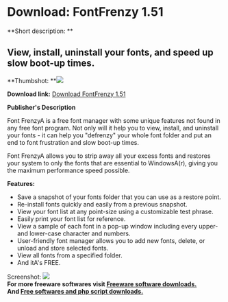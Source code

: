 # Download: FontFrenzy 1.51

**Short description: **

## View, install, uninstall your fonts, and speed up slow boot-up times.

  
**Thumbshot: **![](http://www.freewarefiles.com/screenshot/fontfrenzy_md.gif)   
  
**Download link:** [Download FontFrenzy 1.51](http://freesoftwares.boysofts.com/FontFrenzy_program_18154.html)  
  

**Publisher's Description**  
  

Font FrenzyA is a free font manager with some unique features not found in any
free font program. Not only will it help you to view, install, and uninstall
your fonts - it can help you "defrenzy" your whole font folder and put an end
to font frustration and slow boot-up times.

Font FrenzyA allows you to strip away all your excess fonts and restores your
system to only the fonts that are essential to WindowsA(r), giving you the
maximum performance speed possible.

**Features:**

  * Save a snapshot of your fonts folder that you can use as a restore point. 
  * Re-install fonts quickly and easily from a previous snapshot. 
  * View your font list at any point-size using a customizable test phrase. 
  * Easily print your font list for reference. 
  * View a sample of each font in a pop-up window including every upper- and lower-case character and numbers. 
  * User-friendly font manager allows you to add new fonts, delete, or unload and store selected fonts. 
  * View all fonts from a specified folder. 
  * And itA's FREE. 

  
  
Screenshot: ![](http://www.freewarefiles.com/screenshot/fontfrenzy.gif)  
**For more freeware softwares visit [Freeware software downloads.](http://freesoftwares.boysofts.com/)**   
**And [Free softwares and php script downloads.](http://www.boysofts.com/)**

